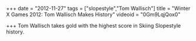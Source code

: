 +++
date = "2012-11-27"
tags = ["slopestyle","Tom Wallisch"]
title = "Winter X Games 2012: Tom Wallisch Makes History"
videoid = "0Gm9LqjQox0"

+++
Tom Wallisch takes gold with the highest score in Skiing Slopestyle history.
